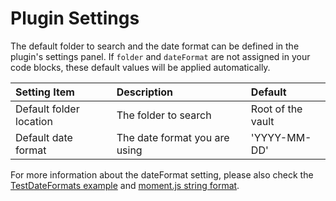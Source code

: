 # Plugin Settings

The default folder to search and the date format can be defined in the plugin's settings panel. If `folder` and `dateFormat` are not assigned in your code blocks, these default values will be applied automatically.

| Setting Item | Description | Default | 
|:--------|:-------|:---------|
| Default folder location | The folder to search | Root of the vault |
| Default date format | The date format you are using | 'YYYY-MM-DD' | 

For more information about the dateFormat setting, please also check the [TestDateFormats example](https://github.com/pyrochlore/obsidian-tracker/blob/master/examples/TestDateFormats.md) and [moment.js string format](https://momentjs.com/docs/#/parsing/string-format/).
